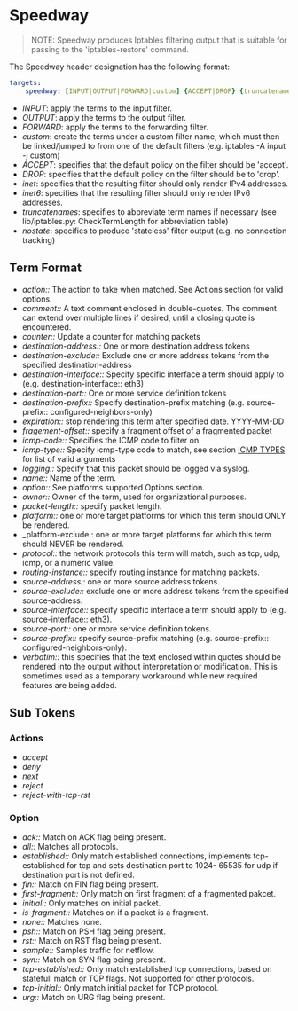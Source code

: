 # Speedway

> NOTE: Speedway produces Iptables filtering output that is suitable for passing to the 'iptables-restore' command.

The Speedway header designation has the following format:

```yaml
targets:
    speedway: [INPUT|OUTPUT|FORWARD|custom] {ACCEPT|DROP} {truncatenames} {nostate} {inet|inet6}
```

* _INPUT_: apply the terms to the input filter.
* _OUTPUT_: apply the terms to the output filter.
* _FORWARD_: apply the terms to the forwarding filter.
* _custom_: create the terms under a custom filter name, which must then be linked/jumped to from one of the default filters (e.g. iptables -A input -j custom)
* _ACCEPT_: specifies that the default policy on the filter should be 'accept'.
* _DROP_: specifies that the default policy on the filter should be to 'drop'.
* _inet_: specifies that the resulting filter should only render IPv4 addresses.
* _inet6_: specifies that the resulting filter should only render IPv6 addresses.
* _truncatenames_: specifies to abbreviate term names if necessary (see lib/iptables.py: CheckTermLength for abbreviation table)
* _nostate_: specifies to produce 'stateless' filter output (e.g. no connection tracking)

## Term Format

* _action::_ The action to take when matched. See Actions section for valid options.
* _comment::_ A text comment enclosed in double-quotes.  The comment can extend over multiple lines if desired, until a closing quote is encountered.
* _counter::_ Update a counter for matching packets
* _destination-address::_ One or more destination address tokens
* _destination-exclude::_ Exclude one or more address tokens from the specified destination-address
* _destination-interface::_ Specify specific interface a term should apply to (e.g. destination-interface:: eth3)
* _destination-port::_ One or more service definition tokens
* _destination-prefix::_ Specify destination-prefix matching (e.g. source-prefix:: configured-neighbors-only)
* _expiration::_ stop rendering this term after specified date. YYYY-MM-DD
* _fragement-offset::_ specify a fragment offset of a fragmented packet
* _icmp-code::_ Specifies the ICMP code to filter on.
* _icmp-type::_ Specify icmp-type code to match, see section [ICMP TYPES](PolicyFormat#ICMP_TYPES.md) for list of valid arguments
* _logging::_ Specify that this packet should be logged via syslog.
* _name::_ Name of the term.
* _option::_ See platforms supported Options section.
* _owner::_ Owner of the term, used for organizational purposes.
* _packet-length::_ specify packet length.
* _platform::_ one or more target platforms for which this term should ONLY be rendered.
* _platform-exclude:: one or more target platforms for which this term should NEVER be rendered.
* _protocol::_ the network protocols this term will match, such as tcp, udp, icmp, or a numeric value.
* _routing-instance::_ specify routing instance for matching packets.
* _source-address::_ one or more source address tokens.
* _source-exclude::_ exclude one or more address tokens from the specified source-address.
* _source-interface::_ specify specific interface a term should apply to (e.g. source-interface:: eth3).
* _source-port::_ one or more service definition tokens.
* _source-prefix::_ specify source-prefix matching (e.g. source-prefix:: configured-neighbors-only).
* _verbatim::_ this specifies that the text enclosed within quotes should be rendered into the output without interpretation or modification.  This is sometimes used as a temporary workaround while new required features are being added.

## Sub Tokens

### Actions

* _accept_
* _deny_
* _next_
* _reject_
* _reject-with-tcp-rst_

### Option

* _ack::_ Match on ACK flag being present.
* _all::_ Matches all protocols.
* _established::_ Only match established connections, implements tcp-established for tcp and sets destination port to 1024- 65535 for udp if destination port is not defined.
* _fin::_ Match on FIN flag being present.
* _first-fragment::_ Only match on first fragment of a fragmented pakcet.
* _initial::_ Only matches on initial packet.
* _is-fragment::_ Matches on if a packet is a fragment.
* _none::_ Matches none.
* _psh::_ Match on PSH flag being present.
* _rst::_ Match on RST flag being present.
* _sample::_ Samples traffic for netflow.
* _syn::_ Match on SYN flag being present.
* _tcp-established::_ Only match established tcp connections, based on statefull match or TCP flags. Not supported for other protocols.
* _tcp-initial::_ Only match initial packet for TCP protocol.
* _urg::_ Match on URG flag being present.
